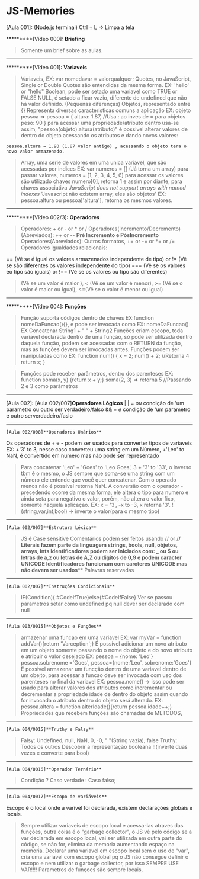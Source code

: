 # JS-Memories

[Aula 001]: (Node.js terminal) Ctrl + L => Limpa a tela 

*********[Vídeo 000]: **Briefing**
>Somente um brief sobre as aulas.
******************************************************************************************
*********[Vídeo 001]: **Variaveis**	
>Variaveis, EX: var nomedavar = valorqualquer;
> Quotes, no JavaScript, Single or Double Quotes são entendidas da mesma forma. EX: 'hello' or "hello"
> Boolean, pode ser setado uma variavel como TRUE or FALSE
>NULL, é setado a ficar vazio, diferente de undefined que não há valor definido. (Pequenas diferenças)
>Objetos, representado entre {} Representa diversas caracteristicas comuns a aplicação EX: 
	objeto pessoa =>  pessoa = {
			altura: 1.87,  	//Usa : ao inves de = para objetos
			peso: 90
			}
para acessar uma propriedade/atributo dentro usa-se assim, "pessoa(objeto).altura(atributo)" é possivel
alterar valores de dentro do objeto acessando os atributos e dando novos valores:

	pessoa.altura = 1.90 (1.87 valor antigo) , acessando o objeto tera o novo valor armazenado.
>Array, uma serie de valores em uma unica variavel, que são acessadas por indices
EX: var numeros = [] (Já torna um array) para passar valores,
numeros = [1, 2, 3, 4, 5, 6] para acessar os valores são utilizado chaves
numero[0], retorna 1 e assim por diante, para chaves associativa *JavaScript does not support arrays with named indexes*
'Javascript não existem array, eles são objetos'
EX:  pessoa.altura ou pessoa['altura'], retorna os mesmos valores.
*****************************************************************************************************
*********[Vídeo 002/3]: **Operadores**
>Operadores: + or - or * or /
>Operadores(Incremento/Decremento)(Abreviados): ++ or -- **Pré Incremento e PósIncremento**
>Operadores(Abreviados): Outros formatos, += or -= or *= or /=
>Operadores igualdades relacionais: 

== (Vê se é igual os valores armazenados independente de tipo) or != (Vê se são diferentes os valores independente do tipo)
 ===  (Vê se os valores eo tipo são iguais) or !==  (Vê se os valores ou tipo são diferentes)
> (Vê se um valor é maior ), < (Vê se um valor é menor), >= (Vê se o valor é maior ou igual), <=(Vê se o valor é menor ou igual)
*******************************************************************************************************

*********[Vídeo 004]: **Funções**
>Função suporta códigos dentro de chaves EX:function nomeDaFuncao(){},  e pode ser invocada como EX: nomeDaFuncao()
>EX Concatenar String1 + "  " + String2
>Funções criam escopo, toda variavel declarada dentro de uma função, só pode ser utilizada dentro daquela função, podem ser
acessadas com o RETURN da função, mas as funções devem ser invocadas antes.
>Funções podem ser manipuladas como EX:
 function num() {
x = 2;			num() + 2; //Retorna 4
return x; }		

>Funções pode receber parâmetros, dentro dos parenteses EX: function soma(x, y) {return x + y;} 
soma(2, 3) => retorna 5 //Passando 2 e 3 como parâmetros
*******************************************************************************************************
[Aula 002]:
	[Aula 002/007]**Operadores Lógicos**
| | = *ou* condição de 'um parametro ou outro ser verdadeiro/falso
&& = *e* condição de 'um parametro e outro serverdadeiro/faslo
*******************************************************************************************************
	[Aula 002/008]**Operadores Unários**
Os operadores de + e - podem ser usados para converter tipos de variaveis
EX: +'3' to 3, nesse caso converteu uma string em um Número, +'Leo' to NaN, é convertido em numero mas não pode ser representado
>Para concatenar 'Leo' + 'Goes' to 'Leo Goes',  3 + '3' to '33', o inverso tbm é o mesmo, o JS sempre que soma-se uma string
com um número ele entende que você quer concatenar. Com o operado menos não é possivel retorna NaN.
>A conversão com o operador - precedendo ocorre da mesma forma, ele altera o tipo para numero e ainda seta para negativo
o valor, porém, não altera o valor fixo, somente naquela aplicaçao.
EX: x = '3', -x to -3, x retorna '3'.
> !(string,var,int,bool) => inverte o valor(para o mesmo tipo)
*******************************************************************************************************
	[Aula 002/007]**Estrutura Léxica**
> JS é Case sensitive
> Comentários podem ser feitos usando // or /**/
>Literais fazem parte da linguagem strings, bools, null, objetos, arrays, ints
>Identificadores podem ser iniciados com: _ ou $ ou letras de a,z ou letras de A,Z ou digitos de 0,9 e podem caracter UNICODE
**Identificadores funcionam com carcteres UNICODE mas não devem ser usados******
>Palavras reservadas
********************************************************************************************************
	[Aula 002/007]**Instruções Condicionais**
>IF(Condition){ #CodeIfTrue}else{#CodeIfFalse}
>Ver se passou parametros setar como undefined pq null dever ser declarado com null
********************************************************************************************************
	[Aula 003/0015]**Objetos e Funções**
>armazenar uma funcao em uma variavel EX: var myVar = function addVar(){return 'Varception';}
> É possível adicionar um novo atributo em um objeto somente passando o nome do objeto e do novo atributo e atribuir o valor
desejado EX: pessoa = {nome: 'Leo'} pessoa.sobrenome ='Goes', pessoa={nome:'Leo', sobrenome:'Goes'}
>É possivel armazenar um funcção dentro de uma variavel dentro de um obejto, para acessar a funcao deve ser invocada
com uso dos parenteses no final da variavel EX: pessoa.nome() -> isso pode ser usado para alterar valores dos atributos
como incrementar ou decrementar a propriedade idade de dentro do objeto assim quando for invocada o atributo dentro do
objeto será alterado. EX: pessoa.altera = function alterIdade(){return pessoa.idade++;)
>Propriedades que recebem funções são chamadas de METODOS,
********************************************************************************************************
	[Aula 004/0015]**Truthy e Falsy**
>Falsy: Undefined, null, NaN, 0, -0, " "(String vazia), false
>Truthy: Todos os outros
Descobrir a representação booleana !!(inverte duas vezes e converte para bool)
********************************************************************************************************
	[Aula 004/0016]**Operador Ternário**
> Condição ? Caso verdade : Caso falso;
********************************************************************************************************
	[Aula 004/0017]**Escopo de variáveis**
Escopo é o local onde a varivel foi declarada, existem declarações globais e locais.
>Sempre utilizar variaveis de escopo local e acessa-las atraves das funções, outra coisa é o "garbage collector",
o JS vê pelo código se a var declarada em escopo local, vai ser utilizada em  outra parte do código, se não for, elimina da memoria aumentando espaço na memoria. 
>Declarar uma variavel em escopo local sem o uso de "var", cria uma variavel com escopo global pq o JS não consegue definir
o escopo e nem utilizar o garbage collector, por isso SEMPRE USE VAR!!!!
Parametros de funçoes são sempre locais,
